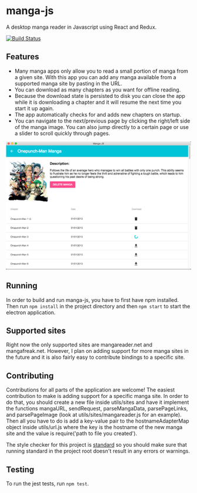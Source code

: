 manga-js
========

A desktop manga reader in Javascript using React and Redux.

[![Build Status](https://travis-ci.org/DarinM223/manga-js.svg?branch=master)](https://travis-ci.org/DarinM223/manga-js)

## Features

* Many manga apps only allow you to read a small portion of manga from a given site. With this app you can add any manga available from a supported manga site by pasting in the URL.
* You can download as many chapters as you want for offline reading.
* Because the download state is persisted to disk you can close the app while it is downloading a chapter and it will resume the next time you start it up again.
* The app automatically checks for and adds new chapters on startup.
* You can navigate to the next/previous page by clicking the right/left side of the manga image. You can also jump directly to a certain page or use a slider to scroll quickly through pages.

![Screenshot](/screenshot.png)

## Running

In order to build and run manga-js, you have to first have npm installed. Then run `npm install` in the project directory
and then `npm start` to start the electron application.

## Supported sites

Right now the only supported sites are mangareader.net and mangafreak.net. However, I plan on adding support for more manga sites in the future and it is also fairly easy to contribute bindings to a specific site.

## Contributing

Contributions for all parts of the application are welcome! The easiest contribution to make is adding support for a specific manga site. In order to do that, you should create a new file inside utils/sites and have it implement the functions mangaURL, sendRequest, parseMangaData, parsePageLinks, and parsePageImage (look at utils/sites/mangareader.js for an example). Then all you have to do is add a key-value pair to the hostnameAdapterMap object inside utils/url.js where the key is the hostname of the new manga site and the value is require('path to file you created').

The style checker for this project is [standard](https://github.com/feross/standard) so you should make sure that running standard in the project root doesn't result in any errors or warnings.

## Testing

To run the jest tests, run `npm test`.
